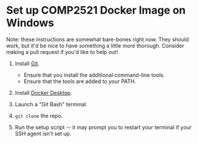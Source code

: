 # Set up COMP2521 Docker Image on Windows

Note: these instructions are somewhat bare-bones right now. They should work,
but it'd be nice to have something a little more thorough. Consider making a
pull request if you'd like to help out!

1. Install [Git](https://git-scm.com/download/win).

    * Ensure that you install the additional command-line tools.
    * Ensure that the tools are added to your PATH.

2. Install [Docker Desktop](https://docs.docker.com/desktop/install/windows-install/).

3. Launch a "Git Bash" terminal.

4. `git clone` the repo.

5. Run the setup script -- it may prompt you to restart your terminal if your
   SSH agent isn't set up.
